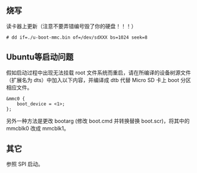 ## 烧写

读卡器上更新（注意不要弄错编号毁了你的硬盘！！！）

    # dd if=./u-boot-mmc.bin of=/dev/sdXXX bs=1024 seek=8

## Ubuntu等启动问题

假如启动过程中出现无法挂载 root 文件系统而重启，请在所编译的设备树源文件（扩展名为 dts）中加入以下内容，并编译成 dtb 代替 Micro SD 卡上 boot 分区相应文件。

    &mmc0 {
    	boot_device = <1>;
    };

另外一种方法是更改 bootarg (修改 boot.cmd 并转换替换 boot.scr)，将其中的 mmcblk0 改成 mmcblk1。
 
## 其它

参照 SPI 启动。

